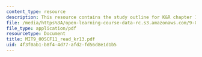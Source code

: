 ```yaml
---
content_type: resource
description: This resource contains the study outline for K&R chapter 13.
file: /media/https%3A/open-learning-course-data-rc.s3.amazonaws.com/9-00sc-introduction-to-psychology-fall-2011/4f3f0ab1b8f44d77afd2fd56d8e1d1b5_MIT9_00SCF11_read_kr13.pdf
file_type: application/pdf
resourcetype: Document
title: MIT9_00SCF11_read_kr13.pdf
uid: 4f3f0ab1-b8f4-4d77-afd2-fd56d8e1d1b5
---
```

